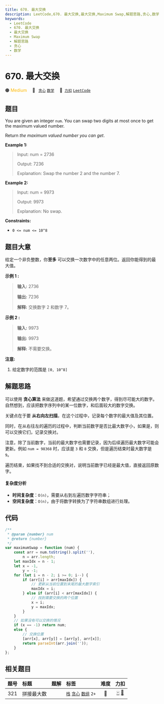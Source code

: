 ```yaml
---
title: 670. 最大交换
description: LeetCode,670. 最大交换,最大交换,Maximum Swap,解题思路,贪心,数学
keywords:
  - LeetCode
  - 670. 最大交换
  - 最大交换
  - Maximum Swap
  - 解题思路
  - 贪心
  - 数学
---
```


# 670. 最大交换

🟠 <font color=#ffb800>Medium</font>&emsp; 🔖&ensp; [`贪心`](/tag/greedy.md) [`数学`](/tag/math.md)&emsp; 🔗&ensp;[`力扣`](https://leetcode.cn/problems/maximum-swap) [`LeetCode`](https://leetcode.com/problems/maximum-swap)

## 题目

You are given an integer `num`. You can swap two digits at most once to get
the maximum valued number.

Return _the maximum valued number you can get_.

**Example 1:**

> Input: num = 2736
>
> Output: 7236
>
> Explanation: Swap the number 2 and the number 7.

**Example 2:**

> Input: num = 9973
>
> Output: 9973
>
> Explanation: No swap.

**Constraints:**

- `0 <= num <= 10^8`

## 题目大意

给定一个非负整数，你**至多** 可以交换一次数字中的任意两位。返回你能得到的最大值。

**示例 1 :**

> **输入:** 2736
>
> **输出:** 7236
>
> **解释:** 交换数字 2 和数字 7。

**示例 2 :**

> **输入:** 9973
>
> **输出:** 9973
>
> **解释:** 不需要交换。

**注意:**

1. 给定数字的范围是 `[0, 10^8]`

## 解题思路

可以使用 **贪心算法** 来做这道题，希望通过交换两个数字，得到尽可能大的数字。自然想到，应该把数字序列中的某一位数字，和后面较大的数字交换。

关键点在于要 **从右向左扫描**，在这个过程中，记录每个数字的最大值及其位置。

同时，在从右往左的遍历的过程中，判断当前数字是否比最大数字小，如果是，则可以交换它们，记录交换对。

注意，除了当前数字，当前的最大数字也需要记录，因为后续遍历最大数字可能会更新。例如 `num = 98368` 时，应该是 `3` 和 `8` 交换，但是遍历结束时最大数字是 `9`。

遍历结束，如果找不到合适的交换对，说明当前数字已经是最大值，直接返回原数字。

#### 复杂度分析

- **时间复杂度**：`O(n)`，需要从右到左遍历数字字符串；
- **空间复杂度**：`O(n)`，由于将数字转换为了字符串数组进行处理。

## 代码

```javascript
/**
 * @param {number} num
 * @return {number}
 */
var maximumSwap = function (num) {
	const arr = num.toString().split(''),
		n = arr.length;
	let maxIdx = n - 1;
	let x = -1,
		y = -1;
	for (let i = n - 2; i >= 0; i--) {
		if (arr[i] > arr[maxIdx]) {
			// 更新从当前位置到末尾的最大数字索引
			maxIdx = i;
		} else if (arr[i] < arr[maxIdx]) {
			// 找到需要交换的两个位置
			x = i;
			y = maxIdx;
		}
	}
	// 如果没有可以交换的情况
	if (x == -1) return num;
	else {
		// 交换位置
		[arr[x], arr[y]] = [arr[y], arr[x]];
		return parseInt(arr.join(''));
	}
};
```

## 相关题目

<!-- prettier-ignore -->
| 题号 | 标题 | 题解 | 标签 | 难度 | 力扣 |
| :------: | :------ | :------: | :------ | :------: | :------: |
| 321 | 拼接最大数 |  |  [`栈`](/tag/stack.md) [`贪心`](/tag/greedy.md) [`数组`](/tag/array.md) `2+` | 🔴 | [🀄️](https://leetcode.cn/problems/create-maximum-number) [🔗](https://leetcode.com/problems/create-maximum-number) |